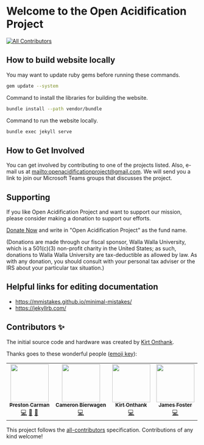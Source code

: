 # Welcome to the Open Acidification Project

<!-- ALL-CONTRIBUTORS-BADGE:START - Do not remove or modify this section -->
[![All Contributors](https://img.shields.io/badge/all_contributors-4-orange.svg?style=flat-square)](#contributors-)
<!-- ALL-CONTRIBUTORS-BADGE:END -->

## How to build website locally

You may want to update ruby gems before running these commands.

```sh
gem update --system
```

Command to install the libraries for building the website.

```sh
bundle install --path vendor/bundle
```

Command to run the website locally.

```sh
bundle exec jekyll serve
```

## How to Get Involved

You can get involved by contributing to one of the projects listed.
Also, e-mail us at <mailto:openacidificationproject@gmail.com>.
We will send you a link to join our Microsoft Teams groups that discusses the project.

## Supporting

If you like Open Acidification Project and want to support our mission, please consider making a donation to support our efforts.

[Donate Now](https://www.wallawalla.edu/about-wwu/general-information/advancement/giving-method/) and write in "Open Acidification Project" as the fund name.

(Donations are made through our fiscal sponsor, Walla Walla University, which is a 501(c)(3) non-profit charity in the United States; as such, donations to Walla Walla University are tax-deductible as allowed by law. As with any donation, you should consult with your personal tax adviser or the IRS about your particular tax situation.)

## Helpful links for editing documentation

* <https://mmistakes.github.io/minimal-mistakes/>
* <https://jekyllrb.com/>

## Contributors ✨

The initial source code and hardware was created by [Kirt Onthank](https://github.com/KirtOnthank).

Thanks goes to these wonderful people ([emoji key](https://allcontributors.org/docs/en/emoji-key)):

<!-- ALL-CONTRIBUTORS-LIST:START - Do not remove or modify this section -->
<!-- prettier-ignore-start -->
<!-- markdownlint-disable -->
<table>
  <tr>
    <td align="center"><a href="https://github.com/prestoncarman"><img src="https://avatars.githubusercontent.com/u/3517157?v=4?s=100" width="100px;" alt=""/><br /><sub><b>Preston Carman</b></sub></a><br /><a href="https://github.com/Open-Acidification/Open-Acidification.github.io/commits?author=prestoncarman" title="Code">💻</a> <a href="https://github.com/Open-Acidification/Open-Acidification.github.io/commits?author=prestoncarman" title="Documentation">📖</a> <a href="https://github.com/Open-Acidification/Open-Acidification.github.io/issues?q=author%3Aprestoncarman" title="Bug reports">🐛</a></td>
    <td align="center"><a href="https://www.linkedin.com/in/cameron-bierwagen"><img src="https://avatars.githubusercontent.com/u/28907170?v=4?s=100" width="100px;" alt=""/><br /><sub><b>Cameron Bierwagen</b></sub></a><br /><a href="https://github.com/Open-Acidification/Open-Acidification.github.io/commits?author=3dCameron" title="Code">💻</a></td>
    <td align="center"><a href="https://gab.wallawalla.edu/~kirt.onthank/index.html"><img src="https://avatars.githubusercontent.com/u/48142545?v=4?s=100" width="100px;" alt=""/><br /><sub><b>Kirt Onthank</b></sub></a><br /><a href="https://github.com/Open-Acidification/Open-Acidification.github.io/commits?author=KirtOnthank" title="Code">💻</a></td>
    <td align="center"><a href="http://programminggems.wordpress.com/"><img src="https://avatars.githubusercontent.com/u/1577872?v=4?s=100" width="100px;" alt=""/><br /><sub><b>James Foster</b></sub></a><br /><a href="https://github.com/Open-Acidification/Open-Acidification.github.io/commits?author=jgfoster" title="Code">💻</a></td>
  </tr>
</table>

<!-- markdownlint-restore -->
<!-- prettier-ignore-end -->

<!-- ALL-CONTRIBUTORS-LIST:END -->

This project follows the [all-contributors](https://github.com/all-contributors/all-contributors) specification. Contributions of any kind welcome!